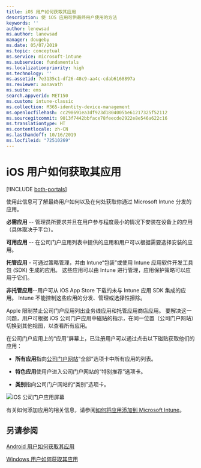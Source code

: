 ```yaml
---
title: iOS 用户如何获取其应用
description: 使 iOS 应用可供最终用户使用的方法
keywords: ''
author: lenewsad
ms.author: lanewsad
manager: dougeby
ms.date: 05/07/2019
ms.topic: conceptual
ms.service: microsoft-intune
ms.subservice: fundamentals
ms.localizationpriority: high
ms.technology: ''
ms.assetid: 7e3135c1-df26-48c9-aa4c-cdab6168897a
ms.reviewer: aanavath
ms.suite: ems
search.appverid: MET150
ms.custom: intune-classic
ms.collection: M365-identity-device-management
ms.openlocfilehash: cc298691ea3df923d1804005be61217325f52112
ms.sourcegitcommit: 9013f7442bbface78feecde2922e8e546a622c16
ms.translationtype: HT
ms.contentlocale: zh-CN
ms.lasthandoff: 10/16/2019
ms.locfileid: "72510269"
---
```

# <a name="how-your-ios-users-get-their-apps"></a>iOS 用户如何获取其应用

[!INCLUDE [both-portals](../../intune-classic/includes/note-for-both-portals.md)]

使用此信息可了解最终用户如何以及在何处获取你通过 Microsoft Intune 分发的应用。

**必需应用** -- 管理员所要求并且在用户参与程度最小的情况下安装在设备上的应用（具体取决于平台）。

**可用应用** -- 在公司门户应用列表中提供的应用和用户可以根据需要选择安装的应用。

**托管应用** - 可通过策略管理，并由 Intune“包装”或使用 Intune 应用软件开发工具包 (SDK) 生成的应用。 这些应用可以由 Intune 进行管理，应用保护策略可以应用于它们。

**非托管应用**--用户可从 iOS App Store 下载的未与 Intune 应用 SDK 集成的应用。 Intune 不能控制这些应用的分发、管理或选择性擦除。  

Apple 限制禁止公司门户应用列出业务线应用和托管应用商店应用。 要解决这一问题，用户可根据 iOS 公司门户应用中磁贴的指示，在同一位置（公司门户网站）切换到其他视图，以查看所有应用。

在公司门户应用上的“应用”屏幕上，已注册用户可以通过点击以下磁贴获取他们的应用：

- **所有应用**指向[公司门户网站](https://portal.manage.microsoft.com)“全部”选项卡中所有应用的列表。

- **特色应用**使用户进入公司门户网站的“特别推荐”选项卡。

- **类别**指向公司门户网站的“类别”选项卡。


![iOS 公司门户应用屏幕](./media/end-user-apps-ios/ios-cp-app-main-apps-screen.png)

有关如何添加应用的相关信息，请参阅[如何将应用添加到 Microsoft Intune](../apps/apps-add.md)。

## <a name="see-also"></a>另请参阅
[Android 用户如何获取其应用](end-user-apps-android.md)

[Windows 用户如何获取其应用](end-user-apps-windows.md)
